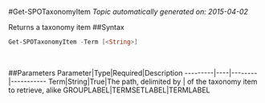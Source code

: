 #Get-SPOTaxonomyItem
*Topic automatically generated on: 2015-04-02*

Returns a taxonomy item
##Syntax
```powershell
Get-SPOTaxonomyItem -Term [<String>]
```
&nbsp;

##Parameters
Parameter|Type|Required|Description
---------|----|--------|-----------
Term|String|True|The path, delimited by | of the taxonomy item to retrieve, alike GROUPLABEL|TERMSETLABEL|TERMLABEL
